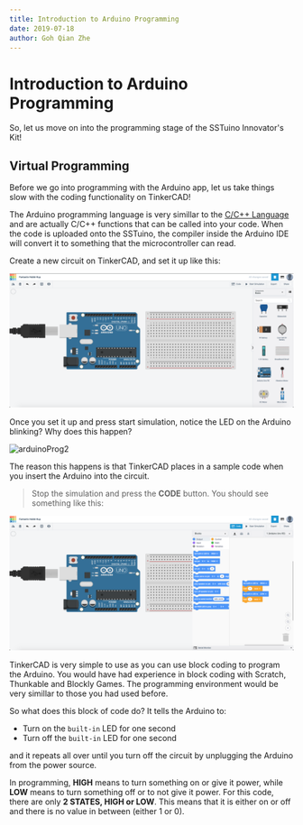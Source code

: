 ```yaml
---
title: Introduction to Arduino Programming
date: 2019-07-18
author: Goh Qian Zhe
---
```


# Introduction to Arduino Programming

So, let us move on into the programming stage of the SSTuino Innovator's Kit!

## Virtual Programming

Before we go into programming with the Arduino app, let us take things slow with the coding functionality on TinkerCAD!

The Arduino programming language is very simillar to the [C/C++ Language](https://en.wikipedia.org/wiki/C%2B%2B) and are actually C/C++ functions that can be called into your code. When the code is uploaded onto the SSTuino, the compiler inside the Arduino IDE will convert it to something that the microcontroller can read.

Create a new circuit on TinkerCAD, and set it up like this:

![arduinoProg1](https://raw.githubusercontent.com/d3lta-v/SSTuino/master/Image%20Assets/Tutorial%20Image%20Assets/sstuinoProg/arduinoProg1.png)

Once you set it up and press start simulation, notice the LED on the Arduino blinking? Why does this happen?

![arduinoProg2](https://github.com/d3lta-v/SSTuino/blob/master/Image%20Assets/Tutorial%20Image%20Assets/sstuinoProg/arduinoProg2.gif?raw=true)

The reason this happens is that TinkerCAD places in a sample code when you insert the Arduino into the circuit.

> Stop the simulation and press the **CODE** button. You should see something like this:

![arduinoProg3](https://raw.githubusercontent.com/d3lta-v/SSTuino/master/Image%20Assets/Tutorial%20Image%20Assets/sstuinoProg/arduinoProg3.png)

TinkerCAD is very simple to use as you can use block coding to program the Arduino. You would have had experience in block coding with Scratch, Thunkable and Blockly Games. The programming environment would be very simillar to those you had used before.

So what does this block of code do? It tells the Arduino to:

* Turn on the `built-in` LED for one second
* Turn off the `built-in` LED for one second

and it repeats all over until you turn off the circuit by unplugging the Arduino from the power source.

In programming, **HIGH** means to turn something on or give it power, while **LOW** means to turn something off or to not give it power. For this code, there are only **2 STATES, HIGH or LOW**. This means that it is either on or off and there is no value in between (either 1 or 0).

